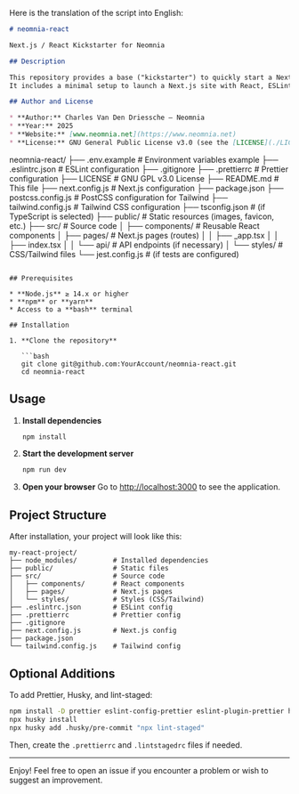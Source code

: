 Here is the translation of the script into English:

```markdown
# neomnia-react

Next.js / React Kickstarter for Neomnia

## Description

This repository provides a base ("kickstarter") to quickly start a Next.js/React project within the Neomnia ecosystem.
It includes a minimal setup to launch a Next.js site with React, ESLint, Prettier, and Tailwind CSS, along with best practices for folder structure and commits.

## Author and License

* **Author:** Charles Van Den Driessche – Neomnia
* **Year:** 2025
* **Website:** [www.neomnia.net](https://www.neomnia.net)
* **License:** GNU General Public License v3.0 (see the [LICENSE](./LICENSE) file for the full text).

```
neomnia-react/
├── .env.example           # Environment variables example
├── .eslintrc.json         # ESLint configuration
├── .gitignore
├── .prettierrc            # Prettier configuration
├── LICENSE                # GNU GPL v3.0 License
├── README.md              # This file
├── next.config.js         # Next.js configuration
├── package.json
├── postcss.config.js      # PostCSS configuration for Tailwind
├── tailwind.config.js     # Tailwind CSS configuration
├── tsconfig.json          # (if TypeScript is selected)
├── public/                # Static resources (images, favicon, etc.)
├── src/                   # Source code
│   ├── components/        # Reusable React components
│   ├── pages/             # Next.js pages (routes)
│   │   ├── _app.tsx
│   │   ├── index.tsx
│   │   └── api/           # API endpoints (if necessary)
│   └── styles/            # CSS/Tailwind files
└── jest.config.js         # (if tests are configured)
```

## Prerequisites

* **Node.js** ≥ 14.x or higher
* **npm** or **yarn**
* Access to a **bash** terminal

## Installation

1. **Clone the repository**

   ```bash
   git clone git@github.com:YourAccount/neomnia-react.git
   cd neomnia-react
   ```

## Usage

1. **Install dependencies**

   ```bash
   npm install
   ```

2. **Start the development server**

   ```bash
   npm run dev
   ```

3. **Open your browser**
   Go to [http://localhost:3000](http://localhost:3000) to see the application.

## Project Structure

After installation, your project will look like this:

```
my-react-project/
├── node_modules/         # Installed dependencies
├── public/               # Static files
├── src/                  # Source code
│   ├── components/       # React components
│   ├── pages/            # Next.js pages
│   └── styles/           # Styles (CSS/Tailwind)
├── .eslintrc.json        # ESLint config
├── .prettierrc           # Prettier config
├── .gitignore
├── next.config.js        # Next.js config
├── package.json
└── tailwind.config.js    # Tailwind config
```

## Optional Additions

To add Prettier, Husky, and lint-staged:

```bash
npm install -D prettier eslint-config-prettier eslint-plugin-prettier husky lint-staged
npx husky install
npx husky add .husky/pre-commit "npx lint-staged"
```

Then, create the `.prettierrc` and `.lintstagedrc` files if needed.

---

Enjoy! Feel free to open an issue if you encounter a problem or wish to suggest an improvement.
```

